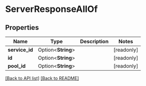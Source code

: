 # ServerResponseAllOf

## Properties

Name | Type | Description | Notes
------------ | ------------- | ------------- | -------------
**service_id** | Option<**String**> |  | [readonly]
**id** | Option<**String**> |  | [readonly]
**pool_id** | Option<**String**> |  | [readonly]

[[Back to API list]](../README.md#documentation-for-api-endpoints) [[Back to README]](../README.md)


